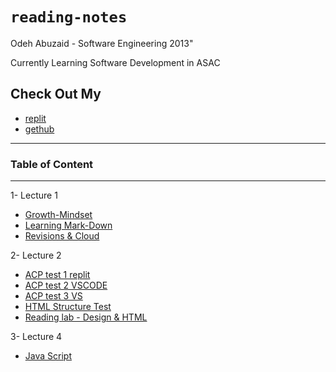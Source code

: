 # **`reading-notes`**


Odeh Abuzaid - Software Engineering 2013"

Currently Learning Software Development in ASAC 

## Check Out My 
  - [replit](https://replit.com/@OAbuzaid)
  - [gethub](https://github.com/odehabuzaid)
 
  

---
### Table of Content
---
  1- Lecture 1
- [Growth-Mindset](Lec1/Growth-MindSet.md)
- [Learning Mark-Down](Lec1/Learning%20Mark-Down.md)
- [Revisions & Cloud ](Lec1/Read_02-%20Revisions%20and%20the%20Cloud.md)

2-  Lecture 2 
- [ACP test 1 replit](Lec2/Lec2-Tst1.md)
- [ACP test 2 VSCODE](Lec2/Lec2-Tst2.md)
- [ACP test 3 VS](Lec2/Lec2-Tst3.md)
- [HTML Structure Test](Lec2/HTML/index.html)
- [Reading lab - Design & HTML](Lec2/Lab-Reading.md)

3-  Lecture 4
- [Java Script](https://github.com/odehabuzaid/reading-notes/blob/main/Lec%204/Lab4-Javascript.md)


  

